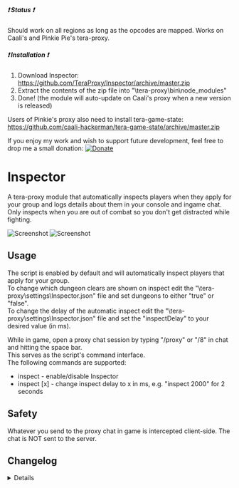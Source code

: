 ##### :heavy_exclamation_mark: Status :heavy_exclamation_mark:
Should work on all regions as long as the opcodes are mapped. Works on Caali's and Pinkie Pie's tera-proxy.

##### :heavy_exclamation_mark: Installation :heavy_exclamation_mark:
1) Download Inspector: https://github.com/TeraProxy/Inspector/archive/master.zip
2) Extract the contents of the zip file into "\tera-proxy\bin\node_modules\"
3) Done! (the module will auto-update on Caali's proxy when a new version is released)
  
Users of Pinkie's proxy also need to install tera-game-state: https://github.com/caali-hackerman/tera-game-state/archive/master.zip  
  
If you enjoy my work and wish to support future development, feel free to drop me a small donation: [![Donate](https://www.paypalobjects.com/webstatic/en_US/i/buttons/PP_logo_h_100x26.png)](https://www.paypal.com/cgi-bin/webscr?cmd=_donations&business=A3KBZUCSEQ5RJ&lc=US&item_name=TeraProxy&curency_code=USD&no_note=1&no_shipping=1&currency_code=USD&bn=PP%2dDonationsBF%3abtn_donate_SM%2egif%3aNonHosted)

# Inspector  
A tera-proxy module that automatically inspects players when they apply for your group and logs details about them in your console and ingame chat.  
Only inspects when you are out of combat so you don't get distracted while fighting.  
  
![Screenshot](https://i.imgur.com/C3v27Zn.png)
![Screenshot](https://i.imgur.com/oxTNFhO.png)

## Usage
The script is enabled by default and will automatically inspect players that apply for your group.  
To change which dungeon clears are shown on inspect edit the "\tera-proxy\settings\Inspector.json" file and set dungeons to either "true" or "false".  
To change the delay of the automatic inspect edit the "\tera-proxy\settings\Inspector.json" file and set the "inspectDelay" to your desired value (in ms).  
  
While in game, open a proxy chat session by typing "/proxy" or "/8" in chat and hitting the space bar.  
This serves as the script's command interface.  
The following commands are supported:  
  
* inspect - enable/disable Inspector
* inspect [x] - change inspect delay to x in ms, e.g. "inspect 2000" for 2 seconds
  
## Safety
Whatever you send to the proxy chat in game is intercepted client-side. The chat is NOT sent to the server.

## Changelog
<details>

### 1.3.6
* [~] Look and feel will now be the same on Caali's and Pinkie's proxy
### 1.3.5
* [-] Removed support for patch versions < 75
### 1.3.4
* [*] Updated S_USER_PAPERDOLL_INFO version
* [+] Added a branch for Pinkie Pie's tera-proxy
### 1.3.3
* [~] Code changes due to Caali's recent tera-proxy updates
* [-] Removed support for Pinkie Pie's tera-proxy
### 1.3.2
* [+] Added option to edit which dungeons are shown via config.json
* [+] Added option to edit delay of auto-inspect
* [*] Performance optimization
### 1.3.0
* [+] Rewrote code to use Caali's "tera-game-state" module in order to reduce overhead
* [+] Now supports auto-updating via Caali's tera-proxy
* [+] Now prints applicant's item level to ingame chat
* [+] Now prints applicant's clear count of currently relevant dungeons to ingame chat and console (thanks tera-love)
* [~] Now using a json database instead of additional js files
### 1.2.1
* [*] Updated hook versions for compatibility with the latest tera-proxy
### 1.2.0
* [*] Some code cleanup
* [*] Full conversion to Pinkie Pie's command module
### 1.1.0
* [+] Added logging of a character's information to the console
### 1.0.0
* [~] Initial Release

</details>